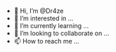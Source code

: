 - 👋 Hi, I’m @Dr4ze
- 👀 I’m interested in ...
- 🌱 I’m currently learning ...
- 💞️ I’m looking to collaborate on ...
- 📫 How to reach me ...

<!---
Dr4ze/Dr4ze is a ✨ special ✨ repository because its `README.md` (this file) appears on your GitHub profile.
You can click the Preview link to take a look at your changes.
--->
